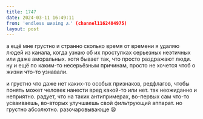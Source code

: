 ```yaml
---
title: 1747
date: 2024-03-11 16:49:11
from: 'endless шизing ⍼' (channel1162404975)
layout: post
---
```


а ещё мне грустно и странно сколько время от времени я удаляю людей из канала, когда узнаю об их проступках серьезных неэтичных или даже аморальных. хотя бывает так, что просто раздражают люди. ну и ещё по каким-то несерьёзным причинам, просто не хочется чтоб о жизни что-то узнавали.

и грустно что даже нет каких-то особых признаков, редфлагов, чтобы понять может человек нанести вред какой-то или нет. так неожиданно и неприятно.
радует, что на таких антипримерах, во-первых сам что-то усваиваешь, во-вторых улучшаешь свой фильтрующий аппарат. но грустно абсолютно. 
разочаровывающе 😫
